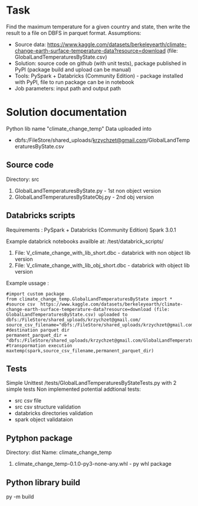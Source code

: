 # Task
Find the maximum temperature for a given country and state, then write the result to a file on DBFS in parquet format.
Assumptions:
- Source data: https://www.kaggle.com/datasets/berkeleyearth/climate-change-earth-surface-temperature-data?resource=download (file: GlobalLandTemperaturesByState.csv)
- Solution: source code on github (with unit tests), package published in PyPI (package build and upload can be manual)
- Tools: PySpark + Databricks (Community Edition) - package installed with PyPI, file to run package can be in notebook
- Job parameters: input path and output path

# Solution documentation
Python lib name "climate_change_temp"
Data uploaded into 
- dbfs:/FileStore/shared_uploads/krzychzet@gmail.com/GlobalLandTemperaturesByState.csv

## Source code
  Directory: src
1. GlobalLandTemperaturesByState.py - 1st  non object version
2. GlobalLandTemperaturesByStateObj.py - 2nd obj version

## Databricks scripts 
Requirements :  PySpark + Databricks (Community Edition) Spark 3.0.1

Example databrick notebooks availble at: /test/databrick_scripts/
1. File: V_climate_change_with_lib_short.dbc - databrick with non object lib version
2. File: V_climate_change_with_lib_obj_short.dbc -  databrick with object lib version

Example ussage :
``` Databrick_notebook V_climate_change_with_lib_short
#import custom package
from climate_change_temp.GlobalLandTemperaturesByState import *
#source csv  https://www.kaggle.com/datasets/berkeleyearth/climate-change-earth-surface-temperature-data?resource=download (file: GlobalLandTemperaturesByState.csv) uploaded to dbfs:/FileStore/shared_uploads/krzychzet@gmail.com/ 
source_csv_filename="dbfs:/FileStore/shared_uploads/krzychzet@gmail.com/GlobalLandTemperaturesByState.csv"
#destination parquet dir 
permanent_parquet_dir = "dbfs:/FileStore/shared_uploads/krzychzet@gmail.com/GlobalLandTemperaturesByState_parquet"
#transpormation execution 
maxtemp(spark,source_csv_filename,permanent_parquet_dir)
```

## Tests 
Simple Unittest /tests/GlobalLandTemperaturesByStateTests.py with 2 simple tests
Non implemented potential addtional tests:
- src csv file 
- src csv structure validation
- databricks directories validation
- spark object validataion

## Pytphon package  
  Directory: dist
  Name: climate_change_temp
1. climate_change_temp-0.1.0-py3-none-any.whl - py whl package



## Python library build
   py -m build
